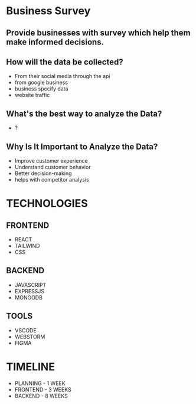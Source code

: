 # Business Survey

## Provide businesses with survey which help them make informed decisions.

## How will the data be collected?
- From their social media through the api
- from google business
- business specify data
- website traffic

## What's the best way to analyze the Data?
- ?

## Why Is It Important to Analyze the Data?
- Improve customer experience
- Understand customer behavior
- Better decision-making
- helps with competitor analysis

# TECHNOLOGIES

## FRONTEND
- REACT
- TAILWIND
- CSS

## BACKEND
- JAVASCRIPT
- EXPRESSJS
- MONGODB

## TOOLS
- VSCODE
- WEBSTORM
- FIGMA

# TIMELINE
- PLANNING - 1 WEEK
- FRONTEND - 3 WEEKS
- BACKEND - 8 WEEKS
